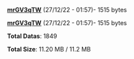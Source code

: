 [**mrGV3qTW**](/data/mrGV3qTW.txt) (27/12/22 - 01:57)- 1515 bytes

[**mrGV3qTW**](/data/mrGV3qTW.txt) (27/12/22 - 01:57)- 1515 bytes

**Total Datas**: 1849

**Total Size**: 11.20 MB / 11.2 MB